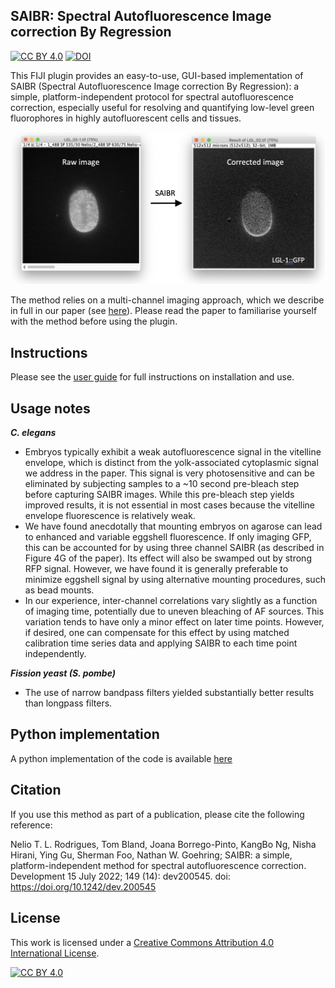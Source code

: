 ## SAIBR: Spectral Autofluorescence Image correction By Regression

[![CC BY 4.0][cc-by-shield]][cc-by]
[![DOI](https://zenodo.org/badge/431824914.svg)](https://zenodo.org/badge/latestdoi/431824914)

This FIJI plugin provides an easy-to-use, GUI-based implementation of SAIBR (Spectral Autofluorescence Image correction By Regression): a simple, platform-independent protocol for spectral autofluorescence correction, especially useful for resolving and quantifying low-level green fluorophores in highly autofluorescent cells and tissues.

![image](figure1.png)

The method relies on a multi-channel imaging approach, which we describe in full in our paper (see [here](https://journals.biologists.com/dev/article/149/14/dev200545/276004/SAIBR-a-simple-platform-independent-method-for)). Please read the paper to familiarise yourself with the method before using the plugin.

## Instructions

Please see the [user guide](https://raw.githubusercontent.com/goehringlab/saibr_fiji_plugin/master/saibr_user_guide.pdf) for full instructions on installation and use.

## Usage notes

***C. elegans***

- Embryos typically exhibit a weak autofluorescence signal in the vitelline envelope, which is distinct from the yolk-associated cytoplasmic signal we address in the paper. This signal is very photosensitive and can be eliminated by subjecting samples to a ~10 second pre-bleach step before capturing SAIBR images. While this pre-bleach step yields improved results, it is not essential in most cases because the vitelline envelope fluorescence is relatively weak.
- We have found anecdotally that mounting embryos on agarose can lead to enhanced and variable eggshell fluorescence. If only imaging GFP, this can be accounted for by using three channel SAIBR (as described in Figure 4G of the paper). Its effect will also be swamped out by strong RFP signal. However, we have found it is generally preferable to minimize eggshell signal by using alternative mounting procedures, such as bead mounts.
- In our experience, inter-channel correlations vary slightly as a function of imaging time, potentially due to uneven bleaching of AF sources. This variation tends to have only a minor effect on later time points. However, if desired, one can compensate for this effect by using matched calibration time series data and applying SAIBR to each time point independently.

***Fission yeast (S. pombe)***
- The use of narrow bandpass filters yielded substantially better results than longpass filters.

## Python implementation

A python implementation of the code is available [here](https://github.com/goehringlab/saibr_python)

## Citation

If you use this method as part of a publication, please cite the following reference: 

Nelio T. L. Rodrigues, Tom Bland, Joana Borrego-Pinto, KangBo Ng, Nisha Hirani, Ying Gu, Sherman Foo, Nathan W. Goehring; SAIBR: a simple, platform-independent method for spectral autofluorescence correction. Development 15 July 2022; 149 (14): dev200545. doi: https://doi.org/10.1242/dev.200545

## License

This work is licensed under a
[Creative Commons Attribution 4.0 International License][cc-by].

[![CC BY 4.0][cc-by-image]][cc-by]

[cc-by]: http://creativecommons.org/licenses/by/4.0/
[cc-by-image]: https://i.creativecommons.org/l/by/4.0/88x31.png
[cc-by-shield]: https://img.shields.io/badge/License-CC%20BY%204.0-lightgrey.svg
